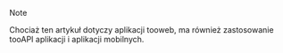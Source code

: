 > [!NOTE]
> Chociaż ten artykuł dotyczy aplikacji tooweb, ma również zastosowanie tooAPI aplikacji i aplikacji mobilnych.
> 
> 

